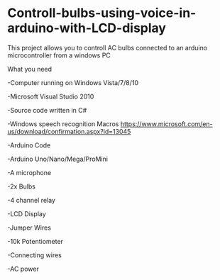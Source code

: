 # Controll-bulbs-using-voice-in-arduino-with-LCD-display
This project allows you to controll AC bulbs connected to an arduino microcontroller from a windows PC

What you need

-Computer running on Windows Vista/7/8/10

-Microsoft Visual Studio 2010

-Source code written in C#     

-Windows speech recognition Macros https://www.microsoft.com/en-us/download/confirmation.aspx?id=13045

-Arduino Code

-Arduino Uno/Nano/Mega/ProMini

-A microphone

-2x Bulbs

-4 channel relay

-LCD Display

-Jumper Wires

-10k Potentiometer

-Connecting wires

-AC power
